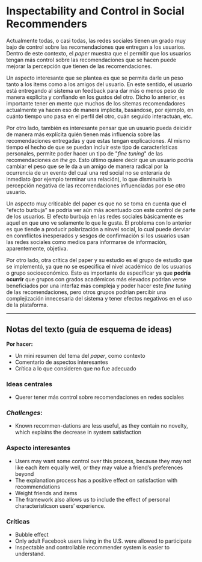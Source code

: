# Inspectability and Control in Social Recommenders

Actualmente todas, o casi todas, las redes sociales tienen un grado muy bajo de control sobre las recomendaciones que entregan a los usuarios. Dentro de este contexto, el *paper* muestra que el permitir que los usuarios tengan más control sobre las recomendaciones que se hacen puede mejorar la percepción que tienen de las recomendaciones.

Un aspecto interesante que se plantea es que se permita darle un peso tanto a los items como a los amigos del usuario. En este sentido, el usuario está entregando al sistema un feedback para dar más o menos peso de manera explicita y confiando en los gustos del otro. Dicho lo anterior, es importante tener en mente que muchos de los sitemas recomendadores actualmente ya hacen eso de manera implícita, basándose, por ejemplo, en cuánto tiempo uno pasa en el perfil del otro, cuán seguido interactuán, etc.

Por otro lado, también es interesante pensar que un usuario pueda deicidir de manera más explícita quién tienen más influencia sobre las recomendaciones entregadas y que estas tengan explicaciones. Al mismo tiempo el hecho de que se puedan incluir este tipo de características personales, permite poder hacer un tipo de "*fine tuning*" de las recomendaciones *on the go*. Esto último quiere decir que un usuario podría cambiar el peso que se le da a un amigo de manera radical por la ocurrencia de un evento del cual una red social no se enteraría de inmediato (por ejemplo terminar una relación), lo que disminuiría la percepción negativa de las recomendaciones influenciadas por ese otro usuario.

Un aspecto muy criticable del paper es que no se toma en cuenta que el "efecto burbuja" se podría ver aún más acentuado con este control de parte de los usuarios. El efecto burbuja en las redes sociales básicamente es aquel en que uno ve solamente lo que le gusta. El problema con lo anterior es que tiende a producir polarización a ninvel social, lo cual puede derviar en connflictos inesperados y sesgos de confirmación si los usuarios usan las redes sociales como medios para informarse de información, aparentemente, objetiva.

Por otro lado, otra crítica del paper y su estudio es el grupo de estudio que se implementó, ya que no se especifica el nivel académico de los usuarios o grupo socioeconómico. Esto es importante de especificar ya que **podría ocurrir** que grupos con grados académicos más elevados podrían verse beneficiados por una interfaz más compleja y poder hacer este *fine tuning* de las recomendaciones, pero otros grupos podrían percibir una complejización innecesaria del sistema y tener efectos negativos en el uso de la plataforma.

---
## Notas del texto (guía de esquema de ideas)
**Por hacer:**
- Un mini resumen del tema del *paper*, como contexto
- Comentario de aspectos interesantes
- Crítica a lo que consideren que no fue adecuado

### Ideas centrales
- Querer tener más control sobre recomendaciones en redes sociales

### *Challenges*:
- Known recommen-dations are less useful, as they contain no novelty, which explains the  decrease  in  system  satisfaction

### Aspecto interesantes
- Users may want some control over  this  process,  because  they  may  not  like  each  item  equally well, or they may value a friend’s preferences beyond
- The explanation process has a positive effect on satisfaction with recommendations
- Weight friends and items
- The  framework  also  allows  us  to  include  the  effect  of personal characteristicson users’ experience.

### Críticas
- Bubble effect
- Only adult Facebook users living in the U.S. were allowed to participate
- Inspectable  and  controllable recommender  system  is  easier  to  understand.